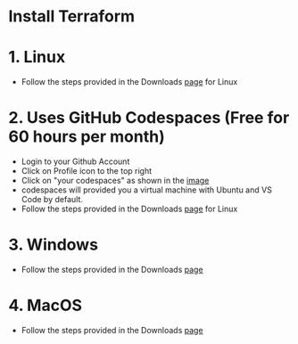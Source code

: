 # Install Terraform 


# 1.  Linux 
- Follow the steps provided in the Downloads [page](https://developer.hasicorp.com/terraform/downloads) for Linux 

# 2.  Uses GitHub Codespaces (Free for 60 hours per month)
 
- Login to your Github Account
- Click on Profile icon to the top right
- Click on "your codespaces" as shown in the [image](..images/codespaces-location.png)
- codespaces will provided you a virtual machine with Ubuntu and VS Code by default. 
- Follow the steps provided in the Downloads [page](https://developer.hasicorp.com/terraform/downloads) for Linux

# 3. Windows 

- Follow the steps provided in the Downloads [page](https://developer.hasicorp.com/terraform/downloads)

# 4. MacOS

- Follow the steps provided in the Downloads [page](https://developer.hasicorp.com/terraform/downloads)
